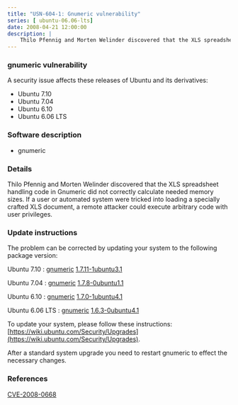 ```yaml
---
title: "USN-604-1: Gnumeric vulnerability"
series: [ ubuntu-06.06-lts]
date: 2008-04-21 12:00:00
description: |
    Thilo Pfennig and Morten Welinder discovered that the XLS spreadsheet handling code in Gnumeric did not correctly calculate needed memory sizes. If a user or automated system were tricked into loading a specially crafted XLS document, a remote attacker could execute arbitrary code with user privileges. 
--- 
```

 
### gnumeric vulnerability

A security issue affects these releases of Ubuntu and its derivatives:

* Ubuntu 7.10
* Ubuntu 7.04
* Ubuntu 6.10
* Ubuntu 6.06 LTS

### Software description

* gnumeric 

### Details

Thilo Pfennig and Morten Welinder discovered that the XLS spreadsheet handling code in Gnumeric did not correctly calculate needed memory sizes. If a user or automated system were tricked into loading a specially crafted XLS document, a remote attacker could execute arbitrary code with user privileges. 

### Update instructions

The problem can be corrected by updating your system to the following package version:

Ubuntu 7.10
 : [gnumeric](https://launchpad.net/ubuntu/+source/gnumeric) <span> [1.7.11-1ubuntu3.1](https://launchpad.net/ubuntu/+source/gnumeric/1.7.11-1ubuntu3.1) </span> 

Ubuntu 7.04
 : [gnumeric](https://launchpad.net/ubuntu/+source/gnumeric) <span> [1.7.8-0ubuntu1.1](https://launchpad.net/ubuntu/+source/gnumeric/1.7.8-0ubuntu1.1) </span> 

Ubuntu 6.10
 : [gnumeric](https://launchpad.net/ubuntu/+source/gnumeric) <span> [1.7.0-1ubuntu4.1](https://launchpad.net/ubuntu/+source/gnumeric/1.7.0-1ubuntu4.1) </span> 

Ubuntu 6.06 LTS
 : [gnumeric](https://launchpad.net/ubuntu/+source/gnumeric) <span> [1.6.3-0ubuntu4.1](https://launchpad.net/ubuntu/+source/gnumeric/1.6.3-0ubuntu4.1) </span> 

To update your system, please follow these instructions: [https://wiki.ubuntu.com/Security/Upgrades](https://wiki.ubuntu.com/Security/Upgrades).

After a standard system upgrade you need to restart gnumeric to effect the necessary changes. 

### References

 [CVE-2008-0668](http://people.ubuntu.com/~ubuntu-security/cve/CVE-2008-0668)
 
